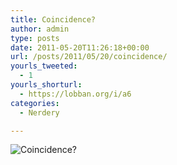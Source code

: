 ```yaml
---
title: Coincidence?
author: admin
type: posts
date: 2011-05-20T11:26:18+00:00
url: /posts/2011/05/20/coincidence/
yourls_tweeted:
  - 1
yourls_shorturl:
  - https://lobban.org/i/a6
categories:
  - Nerdery

---
```

<img class="alignnone size-full wp-image-1469215907" title="Coincidence?" src="https://lobban.org/wp-content/uploads/2011/05/Screen-shot-2011-05-20-at-11.25.40.png" alt="Coincidence?" srcset="https://lobban.org/wp-content/uploads/2011/05/Screen-shot-2011-05-20-at-11.25.40.png 330w, https://lobban.org/wp-content/uploads/2011/05/Screen-shot-2011-05-20-at-11.25.40-300x172.png 300w" sizes="(max-width: 330px) 100vw, 330px" />